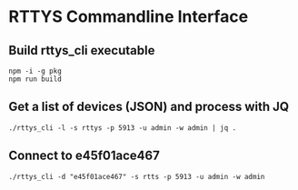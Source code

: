 # RTTYS Commandline Interface

## Build rttys_cli executable
```
npm -i -g pkg
npm run build
```

## Get a list of devices (JSON) and process with JQ
```
./rttys_cli -l -s rttys -p 5913 -u admin -w admin | jq .
```

## Connect to e45f01ace467
```
./rttys_cli -d "e45f01ace467" -s rtts -p 5913 -u admin -w admin 
```
